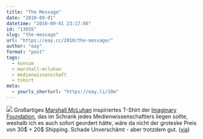 ```yaml
---
title: "The Message"
date: "2010-09-01"
datetime: "2010-09-01 23:17:06"
id: "13035"
slug: "the-message"
url: "https://eay.cc/2010/the-message/"
author: "eay"
format: "post"
tags:
  - konsum
  - marshall-mcluhan
  - medienwissenschaft
  - tshirt
meta:
  - yourls_shorturl: "https://eay.li/10m"
---
```


![](https://eay.cc/uploads/2010/themessage.jpg) Großartiges [Marshall McLuhan](http://de.wikipedia.org/wiki/Marshall_McLuhan) inspiriertes T-Shirt der [Imaginary Foundation](http://www.imaginaryfoundation.com/index.php?pagemode=detail&type=Mens%20T&uid=F52934), das im Schrank jedes Medienwissenschaftlers liegen sollte, weshalb ich es auch sofort geordert hätte, wäre da nicht der groteske Preis von 30$ + 20$ Shipping. Schade Unverschämt - aber trotzdem gut. ([via](http://laughingsquid.com/the-message-a-marshall-mcluhan-inspired-t-shirt/))
